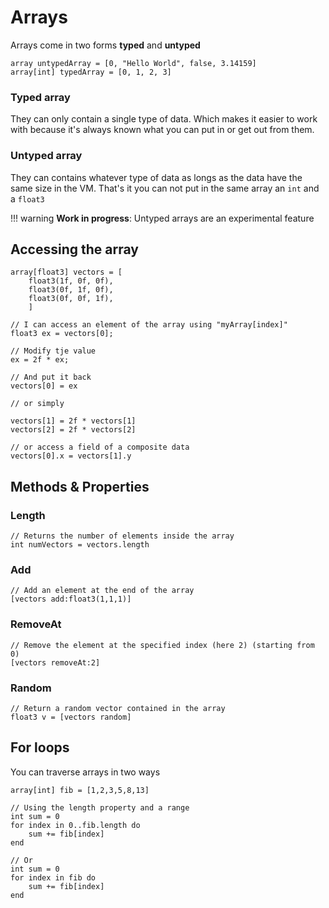 # Arrays

Arrays come in two forms **typed** and **untyped**

    array untypedArray = [0, "Hello World", false, 3.14159]
    array[int] typedArray = [0, 1, 2, 3]

### Typed array

They can only contain a single type of data. Which makes it easier to work with because it's always known what you can put in or get out from them.

### Untyped array

They can contains whatever type of data as longs as the data have the same size in the VM.
That's it you can not put in the same array an `int` and a `float3`

!!! warning
    **Work in progress**: Untyped arrays are an experimental feature


## Accessing the array

    array[float3] vectors = [
        float3(1f, 0f, 0f),
        float3(0f, 1f, 0f),
        float3(0f, 0f, 1f),
        ]

    // I can access an element of the array using "myArray[index]"
    float3 ex = vectors[0];

    // Modify tje value
    ex = 2f * ex;

    // And put it back
    vectors[0] = ex

    // or simply 

    vectors[1] = 2f * vectors[1]
    vectors[2] = 2f * vectors[2]

    // or access a field of a composite data 
    vectors[0].x = vectors[1].y


## Methods & Properties

### Length

    // Returns the number of elements inside the array
    int numVectors = vectors.length 

### Add

    // Add an element at the end of the array
    [vectors add:float3(1,1,1)] 

### RemoveAt

    // Remove the element at the specified index (here 2) (starting from 0)
    [vectors removeAt:2] 

### Random

    // Return a random vector contained in the array
    float3 v = [vectors random] 

## For loops

You can traverse arrays in two ways

    array[int] fib = [1,2,3,5,8,13]

    // Using the length property and a range
    int sum = 0
    for index in 0..fib.length do
        sum += fib[index]
    end

    // Or 
    int sum = 0
    for index in fib do
        sum += fib[index]
    end
